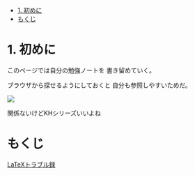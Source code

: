 <!-- TOC -->

- [1. 初めに](#1-%e5%88%9d%e3%82%81%e3%81%ab)
- [もくじ](#%e3%82%82%e3%81%8f%e3%81%98)

<!-- /TOC -->

# 1. 初めに

このページでは自分の勉強ノートを
書き留めていく。

ブラウザから探せるようにしておくと
自分も参照しやすいためだ。

[![](https://img.youtube.com/vi/DWVLmId5IH4/0.jpg)](https://www.youtube.com/watch?v=DWVLmId5IH4)

関係ないけどKHシリーズいいよね

# もくじ

[LaTeXトラブル録](https://tpgrph.github.io/aboutlatex)
